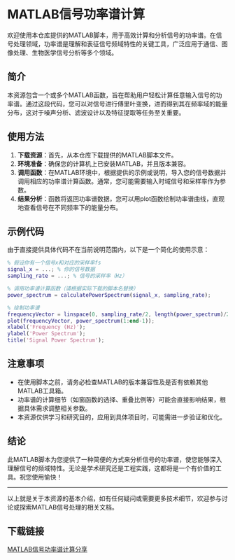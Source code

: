 # MATLAB信号功率谱计算

欢迎使用本仓库提供的MATLAB脚本，用于高效计算和分析信号的功率谱。在信号处理领域，功率谱是理解和表征信号频域特性的关键工具，广泛应用于通信、图像处理、生物医学信号分析等多个领域。

## 简介

本资源包含一个或多个MATLAB函数，旨在帮助用户轻松计算任意输入信号的功率谱。通过这段代码，您可以对信号进行傅里叶变换，进而得到其在频率域的能量分布，这对于噪声分析、滤波设计以及特征提取等任务至关重要。

## 使用方法

1. **下载资源**：首先，从本仓库下载提供的MATLAB脚本文件。
2. **环境准备**：确保您的计算机上已安装MATLAB，并且版本兼容。
3. **调用函数**：在MATLAB环境中，根据提供的示例或说明，导入您的信号数据并调用相应的功率谱计算函数。通常，您可能需要输入时域信号和采样率作为参数。
4. **结果分析**：函数将返回功率谱数据，您可以用plot函数绘制功率谱曲线，直观地查看信号在不同频率下的能量分布。

## 示例代码

由于直接提供具体代码不在当前说明范围内，以下是一个简化的使用示意：

```matlab
% 假设你有一个信号x和对应的采样率fs
signal_x = ...; % 你的信号数据
sampling_rate = ...; % 信号的采样率（Hz）

% 调用功率谱计算函数（请根据实际下载的脚本名替换）
power_spectrum = calculatePowerSpectrum(signal_x, sampling_rate);

% 绘制功率谱
frequencyVector = linspace(0, sampling_rate/2, length(power_spectrum)/2);
plot(frequencyVector, power_spectrum(1:end-1));
xlabel('Frequency (Hz)');
ylabel('Power Spectrum');
title('Signal Power Spectrum');
```

## 注意事项

- 在使用脚本之前，请务必检查MATLAB的版本兼容性及是否有依赖其他MATLAB工具箱。
- 功率谱的计算细节（如窗函数的选择、重叠比例等）可能会直接影响结果，根据具体需求调整相关参数。
- 本资源仅供学习和研究目的，应用到具体项目时，可能需进一步验证和优化。

## 结论

此MATLAB脚本为您提供了一种简便的方式来分析信号的功率谱，使您能够深入理解信号的频域特性。无论是学术研究还是工程实践，这都将是一个有价值的工具。祝您使用愉快！

---

以上就是关于本资源的基本介绍，如有任何疑问或需要更多技术细节，欢迎参与讨论或探索MATLAB信号处理的相关文档。

## 下载链接

[MATLAB信号功率谱计算分享](https://pan.quark.cn/s/99253b740fb0)